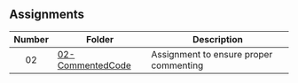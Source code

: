 ## Assignments

| Number | Folder | Description |
| :----: | ------ | ----------- |
|   02   | [02-CommentedCode](https://github.com/ShaunJPartridge/2143-OOP-Partridge/blob/master/Assignments/02-CommentedCode/main.cpp)        | Assignment to ensure proper commenting |
